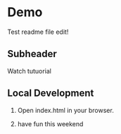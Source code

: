 # Demo 

Test readme file edit!

## Subheader

Watch tutuorial 

## Local Development

1. Open index.html in your browser. 

2. have fun this weekend